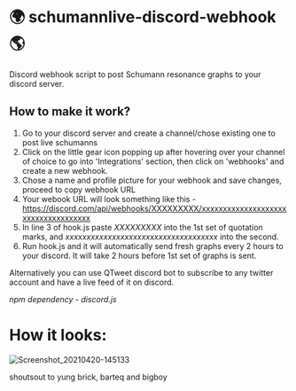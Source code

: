 # 🌍 schumannlive-discord-webhook 🌎

Discord webhook script to post Schumann resonance graphs to your discord server.

## How to make it work?

1. Go to your discord server and create a channel/chose existing one to post live schumanns
2. Click on the little gear icon popping up after hovering over your channel of choice to go into 'Integrations' section, then click on 'webhooks' and create a new webhook.
3. Chose a name and profile picture for your webhook and save changes, proceed to copy webhook URL
4. Your webook URL will look something like this - https://discord.com/api/webhooks/XXXXXXXXX/xxxxxxxxxxxxxxxxxxxxxxxxxxxxxxxxxxxx
5. In line 3 of hook.js paste *XXXXXXXXX* into the 1st set of quotation marks, and *xxxxxxxxxxxxxxxxxxxxxxxxxxxxxxxxxxxx* into the second.
6. Run hook.js and it will automatically send fresh graphs every 2 hours to your discord. It will take 2 hours before 1st set of graphs is sent.

Alternatively you can use QTweet discord bot to subscribe to any twitter account and have a live feed of it on discord. 

*npm dependency - discord.js*

# How it looks:
![Screenshot_20210420-145133](https://user-images.githubusercontent.com/82292036/115399025-0eef9900-a1e8-11eb-8966-34e786c956d9.jpg)


shoutsout to yung brick, barteq and bigboy 
